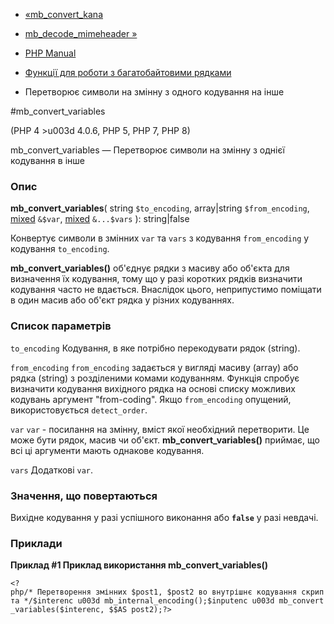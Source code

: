 - [«mb_convert_kana](function.mb-convert-kana.md)
- [mb_decode_mimeheader »](function.mb-decode-mimeheader.md)

- [PHP Manual](index.md)
- [Функції для роботи з багатобайтовими рядками](ref.mbstring.md)
- Перетворює символи на змінну з одного кодування на інше

#mb_convert_variables

(PHP 4 \>u003d 4.0.6, PHP 5, PHP 7, PHP 8)

mb_convert_variables — Перетворює символи на змінну з однієї
кодування в інше

### Опис

**mb_convert_variables**(
string `$to_encoding`,
array\|string `$from_encoding`,
[mixed](language.types.declarations.md#language.types.declarations.mixed)
`&$var`,
[mixed](language.types.declarations.md#language.types.declarations.mixed)
`&...$vars`
): string\|false

Конвертує символи в змінних `var` та `vars` з кодування
`from_encoding` у кодування `to_encoding`.

**mb_convert_variables()** об'єднує рядки з масиву або об'єкта для
визначення їх кодування, тому що у разі коротких рядків визначити
кодування часто не вдається. Внаслідок цього, неприпустимо поміщати в
один масив або об'єкт рядка у різних кодуваннях.

### Список параметрів

`to_encoding`
Кодування, в яке потрібно перекодувати рядок (string).

`from_encoding`
`from_encoding` задається у вигляді масиву (array) або рядка (string) з
розділеними комами кодуванням. Функція спробує визначити
кодування вихідного рядка на основі списку можливих кодувань
аргумент "from-coding". Якщо `from_encoding` опущений, використовується
`detect_order`.

`var`
`var` - посилання на змінну, вміст якої необхідний
перетворити. Це може бути рядок, масив чи об'єкт.
**mb_convert_variables()** приймає, що всі ці аргументи мають
однакове кодування.

`vars`
Додаткові `var`.

### Значення, що повертаються

Вихідне кодування у разі успішного виконання або **`false`**
у разі невдачі.

### Приклади

**Приклад #1 Приклад використання **mb_convert_variables()****

` <?php/* Перетворення змінних $post1, $post2 во внутрішнє кодування скрипта */$interenc u003d mb_internal_encoding();$inputenc u003d mb_convert_variables($interenc, $$AS post2);?> `
